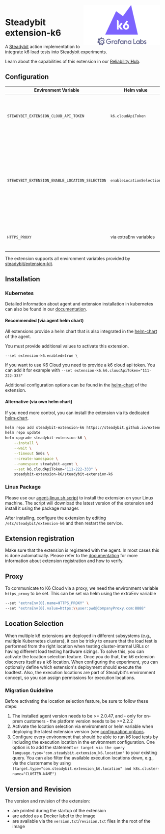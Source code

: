 <img src="./logo.webp" height="130" align="right" alt="K6 logo">

# Steadybit extension-k6

A [Steadybit](https://www.steadybit.com/) action implementation to integrate k6 load tests into Steadybit experiments.

Learn about the capabilities of this extension in our [Reliability Hub](https://hub.steadybit.com/extension/com.steadybit.extension_k6).

## Configuration

| Environment Variable                            | Helm value                | Meaning                                                                                                                                                                                              | Reuired | Default |
|-------------------------------------------------|---------------------------|------------------------------------------------------------------------------------------------------------------------------------------------------------------------------------------------------|---------|---------|
| `STEADYBIT_EXTENSION_CLOUD_API_TOKEN`           | `k6.cloudApiToken`        | K6 Cloud API Token. If provided, the extension will have the option to run load tests in the k6 cloud.                                                                                               | no      |         |
| `STEADYBIT_EXTENSION_ENABLE_LOCATION_SELECTION` | `enableLocationSelection` | By default, the platform will select a random instance when executing actions from this extension. If you enable location selection, users can optionally specify the location via target selection. | no      | false   |
| `HTTPS_PROXY`                                   | via extraEnv variables    | Configure the proxy to be used for K6 Cloud communication.                                                                                                                                           | no      |         |

The extension supports all environment variables provided by [steadybit/extension-kit](https://github.com/steadybit/extension-kit#environment-variables).

## Installation

### Kubernetes

Detailed information about agent and extension installation in kubernetes can also be found in
our [documentation](https://docs.steadybit.com/install-and-configure/install-agent/install-on-kubernetes).

#### Recommended (via agent helm chart)

All extensions provide a helm chart that is also integrated in the
[helm-chart](https://github.com/steadybit/helm-charts/tree/main/charts/steadybit-agent) of the agent.

You must provide additional values to activate this extension.

```
--set extension-k6.enabled=true \
```

If you want to use K6 Cloud you need to provide a k6 cloud api token. You can add it for example with `--set extension-k6.k6.cloudApiToken="111-222-333"`

Additional configuration options can be found in
the [helm-chart](https://github.com/steadybit/extension-k6/blob/main/charts/steadybit-extension-k6/values.yaml) of the
extension.

#### Alternative (via own helm chart)

If you need more control, you can install the extension via its
dedicated [helm-chart](https://github.com/steadybit/extension-k6/blob/main/charts/steadybit-extension-k6).

```bash
helm repo add steadybit-extension-k6 https://steadybit.github.io/extension-k6
helm repo update
helm upgrade steadybit-extension-k6 \
    --install \
    --wait \
    --timeout 5m0s \
    --create-namespace \
    --namespace steadybit-agent \
    --set k6.cloudApiToken="111-222-333" \
    steadybit-extension-k6/steadybit-extension-k6
```

### Linux Package

Please use
our [agent-linux.sh script](https://docs.steadybit.com/install-and-configure/install-agent/install-on-linux-hosts)
to install the extension on your Linux machine. The script will download the latest version of the extension and install
it using the package manager.

After installing, configure the extension by editing `/etc/steadybit/extension-k6` and then restart the service.

## Extension registration

Make sure that the extension is registered with the agent. In most cases this is done automatically. Please refer to
the [documentation](https://docs.steadybit.com/install-and-configure/install-agent/extension-registration) for more
information about extension registration and how to verify.

## Proxy
To communicate to K6 Cloud via a proxy, we need the environment variable `https_proxy` to be set.
This can be set via helm using the extraEnv variable

```bash
--set "extraEnv[0].name=HTTPS_PROXY" \
--set "extraEnv[0].value=https:\\user:pwd@CompanyProxy.com:8888"
```

## Location Selection
When multiple k6 extensions are deployed in different subsystems (e.g., multiple Kubernetes clusters), it can be tricky to ensure that the load test is performed from the right location when testing cluster-internal URLs or having different load testing hardware sizings.
To solve this, you can activate the location selection feature.
Once you do that, the k6 extension discovers itself as a k6 location.
When configuring the experiment, you can optionally define which extension's deployment should execute the loadtest.
Also, the execution locations are part of Steadybit's environment concept, so you can assign permissions for execution locations.

### Migration Guideline
Before activating the location selection feature, be sure to follow these steps:
1. The installed agent version needs to be >= 2.0.47, and - only for on-prem customers - the platform version needs to be >=2.2.2
2. Activate the location selection via environment or helm variable when deploying the latest extension version (see [configuration options](#configuration).
3. Configure every environment that should be able to run k6 load tests by including the execution location in the environment configuration.
	 One option is to add the statement `or target via the query language.type="com.steadybit.extension_k6.location"` to your existing query.
	 You can also filter the available execution locations down, e.g., via the clustername by using `(target.type="com.steadybit.extension_k6.location" and k8s.cluster-name="CLUSTER-NAME")`

## Version and Revision

The version and revision of the extension:
- are printed during the startup of the extension
- are added as a Docker label to the image
- are available via the `version.txt`/`revision.txt` files in the root of the image
